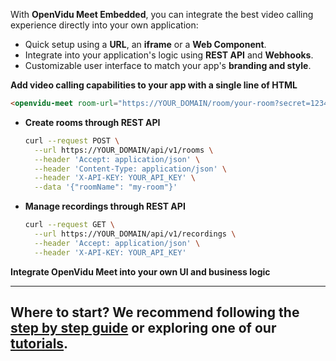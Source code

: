 With **OpenVidu Meet Embedded**, you can integrate the best video calling experience directly into your own application:

- Quick setup using a **URL**, an **iframe** or a **Web Component**.
- Integrate into your application's logic using **REST API** and **Webhooks**.
- Customizable user interface to match your app's **branding and style**.

**Add video calling capabilities to your app with a single line of HTML**

```html
<openvidu-meet room-url="https://YOUR_DOMAIN/room/your-room?secret=1234567"></openvidu-meet>
```

- **Create rooms through REST API**

  ```bash
  curl --request POST \
    --url https://YOUR_DOMAIN/api/v1/rooms \
    --header 'Accept: application/json' \
    --header 'Content-Type: application/json' \
    --header 'X-API-KEY: YOUR_API_KEY' \
    --data '{"roomName": "my-room"}'
  ```

- **Manage recordings through REST API**

  ```bash
  curl --request GET \
    --url https://YOUR_DOMAIN/api/v1/recordings \
    --header 'Accept: application/json' \
    --header 'X-API-KEY: YOUR_API_KEY'
  ```

**Integrate OpenVidu Meet into your own UI and business logic**

______________________________________________________________________

## Where to start? We recommend following the [**step by step guide**](../step-by-step-guide) or exploring one of our [**tutorials**](../tutorials).
